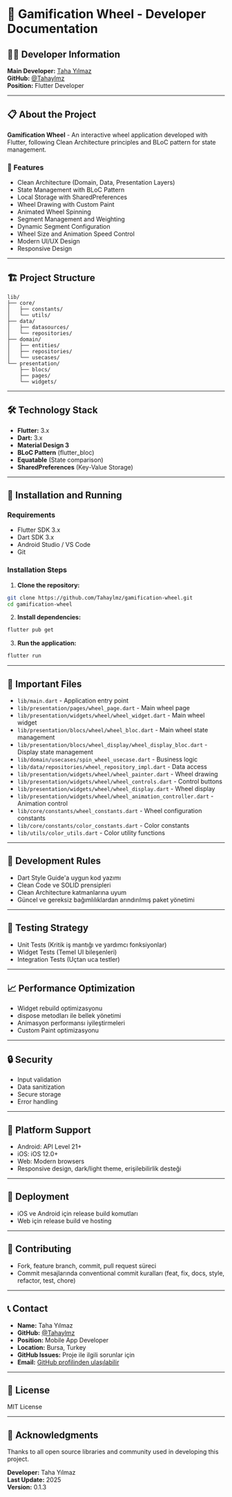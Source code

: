 # 🚀 Gamification Wheel - Developer Documentation

## 👨‍💻 Developer Information

**Main Developer:** [Taha Yılmaz](https://github.com/Tahaylmz)  
**GitHub:** [@Tahaylmz](https://github.com/Tahaylmz)  
**Position:** Flutter Developer

---

## 📋 About the Project

**Gamification Wheel** - An interactive wheel application developed with Flutter, following Clean Architecture principles and BLoC pattern for state management.

### 🎯 Features
- Clean Architecture (Domain, Data, Presentation Layers)
- State Management with BLoC Pattern
- Local Storage with SharedPreferences
- Wheel Drawing with Custom Paint
- Animated Wheel Spinning
- Segment Management and Weighting
- Dynamic Segment Configuration
- Wheel Size and Animation Speed Control
- Modern UI/UX Design
- Responsive Design

---

## 🏗️ Project Structure

```
lib/
├── core/
│   ├── constants/
│   └── utils/
├── data/
│   ├── datasources/
│   └── repositories/
├── domain/
│   ├── entities/
│   ├── repositories/
│   └── usecases/
└── presentation/
    ├── blocs/
    ├── pages/
    └── widgets/
```

---

## 🛠️ Technology Stack

- **Flutter:** 3.x
- **Dart:** 3.x
- **Material Design 3**
- **BLoC Pattern** (flutter_bloc)
- **Equatable** (State comparison)
- **SharedPreferences** (Key-Value Storage)

---

## 🚀 Installation and Running

### Requirements
- Flutter SDK 3.x
- Dart SDK 3.x
- Android Studio / VS Code
- Git

### Installation Steps

1. **Clone the repository:**
```bash
git clone https://github.com/Tahaylmz/gamification-wheel.git
cd gamification-wheel
```

2. **Install dependencies:**
```bash
flutter pub get
```

3. **Run the application:**
```bash
flutter run
```

---

## 📁 Important Files

- `lib/main.dart` - Application entry point
- `lib/presentation/pages/wheel_page.dart` - Main wheel page
- `lib/presentation/widgets/wheel/wheel_widget.dart` - Main wheel widget
- `lib/presentation/blocs/wheel/wheel_bloc.dart` - Main wheel state management
- `lib/presentation/blocs/wheel_display/wheel_display_bloc.dart` - Display state management
- `lib/domain/usecases/spin_wheel_usecase.dart` - Business logic
- `lib/data/repositories/wheel_repository_impl.dart` - Data access
- `lib/presentation/widgets/wheel/wheel_painter.dart` - Wheel drawing
- `lib/presentation/widgets/wheel/wheel_controls.dart` - Control buttons
- `lib/presentation/widgets/wheel/wheel_display.dart` - Wheel display
- `lib/presentation/widgets/wheel/wheel_animation_controller.dart` - Animation control
- `lib/core/constants/wheel_constants.dart` - Wheel configuration constants
- `lib/core/constants/color_constants.dart` - Color constants
- `lib/utils/color_utils.dart` - Color utility functions

---

## 🔧 Development Rules

- Dart Style Guide'a uygun kod yazımı
- Clean Code ve SOLID prensipleri
- Clean Architecture katmanlarına uyum
- Güncel ve gereksiz bağımlılıklardan arındırılmış paket yönetimi

---

## 🧪 Testing Strategy

- Unit Tests (Kritik iş mantığı ve yardımcı fonksiyonlar)
- Widget Tests (Temel UI bileşenleri)
- Integration Tests (Uçtan uca testler)

---

## 📈 Performance Optimization

- Widget rebuild optimizasyonu
- dispose metodları ile bellek yönetimi
- Animasyon performansı iyileştirmeleri
- Custom Paint optimizasyonu

---

## 🔒 Security

- Input validation
- Data sanitization
- Secure storage
- Error handling

---

## 📱 Platform Support

- Android: API Level 21+
- iOS: iOS 12.0+
- Web: Modern browsers
- Responsive design, dark/light theme, erişilebilirlik desteği

---

## 🚀 Deployment

- iOS ve Android için release build komutları
- Web için release build ve hosting

---

## 🤝 Contributing

- Fork, feature branch, commit, pull request süreci
- Commit mesajlarında conventional commit kuralları (feat, fix, docs, style, refactor, test, chore)

---

## 📞 Contact

- **Name:** Taha Yılmaz
- **GitHub:** [@Tahaylmz](https://github.com/Tahaylmz)
- **Position:** Mobile App Developer
- **Location:** Bursa, Turkey
- **GitHub Issues:** Proje ile ilgili sorunlar için
- **Email:** [GitHub profilinden ulaşılabilir](https://github.com/Tahaylmz)

---

## 📄 License

MIT License

---

## 🙏 Acknowledgments

Thanks to all open source libraries and community used in developing this project.

**Developer:** Taha Yılmaz  
**Last Update:** 2025  
**Version:** 0.1.3 